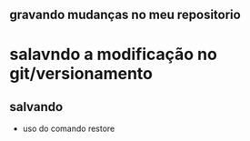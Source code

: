 ## gravando mudanças no meu repositorio

# salavndo a modificação no git/versionamento
## salvando 

* uso do comando restore